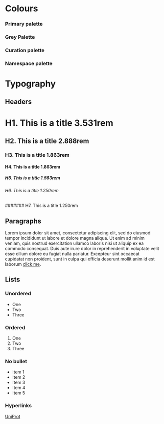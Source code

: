 # Colours

### Primary palette

  <div class="box-colour colour-sapphure-blue" data-name="$colour-sapphure-blue"></div>
  <div class="box-colour colour-sea-blue" data-name="$colour-sea-blue" ></div>
  <div class="box-colour colour-vivid-cerulean" data-name="$colour-vivid-cerulean" ></div>
  <div class="box-colour colour-medium-turquoise" data-name="$colour-medium-turquoise" ></div>

### Grey Palette

  <div class="box-colour colour-yankees-blue" data-name="$colour-yankees-blue" ></div>
  <div class="box-colour colour-charcoal" data-name="$colour-charcoal" ></div>
  <div class="box-colour colour-weldon-blue" data-name="$colour-weldon-blue" ></div>
  <div class="box-colour colour-pastel-blue" data-name="$colour-pastel-blue" ></div>
  <div class="box-colour colour-azureish-white" data-name="$colour-azureish-white" ></div>
  <div class="box-colour colour-sky-white" data-name="$colour-sky-white" ></div>

### Curation palette

  <div class="box-colour colour-reviewed" data-name="$colour-reviewed" ></div>
  <div class="box-colour colour-unreviewed" data-name="$colour-unreviewed" ></div>

### Namespace palette

  <div class="box-colour colour-uniref" data-name="$colour-uniref" ></div>
  <div class="box-colour colour-uniparc" data-name="$colour-uniparc" ></div>
  <div class="box-colour colour-proteomes" data-name="$colour-proteomes" ></div>
  <div class="box-colour colour-supporting-data" data-name="$colour-supporting-data" ></div>
  <div class="box-colour colour-help" data-name="$colour-help" ></div>
  <div
    class="box-colour colour-annotation-systems"
    data-name="$colour-annotation-systems"
  ></div>

# Typography

## Headers

# H1. This is a title 3.531rem

## H2. This is a title 2.888rem

### H3. This is a title 1.863rem

#### H4. This is a title 1.863rem

##### H5. This is a title 1.563rem

###### H6. This is a title 1.250rem

####### H7. This is a title 1.250rem

## Paragraphs

Lorem ipsum dolor sit amet, consectetur adipiscing elit, sed do eiusmod tempor incididunt ut
labore et dolore magna aliqua. Ut enim ad minim veniam, quis nostrud exercitation ullamco
laboris nisi ut aliquip ex ea commodo consequat. Duis aute irure dolor in reprehenderit in
voluptate velit esse cillum dolore eu fugiat nulla pariatur. Excepteur sint occaecat
cupidatat non proident, sunt in culpa qui officia deserunt mollit anim id est laborum [click me](https://www.uniprot.org).

## Lists

### Unordered

- One
- Two
- Three

### Ordered

1. One
2. Two
3. Three

### No bullet

<ul class="no-bullet">
  <li>Item 1</li>
  <li>Item 2</li>
  <li>Item 3</li>
  <li>Item 4</li>
  <li>Item 5</li>
</ul>

### Hyperlinks

[UniProt](https://www.uniprot.org)
